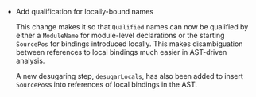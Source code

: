 * Add qualification for locally-bound names

  This change makes it so that `Qualified` names can now be qualified by either
  a `ModuleName` for module-level declarations or the starting `SourcePos` for
  bindings introduced locally. This makes disambiguation between references to
  local bindings much easier in AST-driven analysis.

  A new desugaring step, `desugarLocals`, has also been added to insert
  `SourcePos`s into references of local bindings in the AST.
